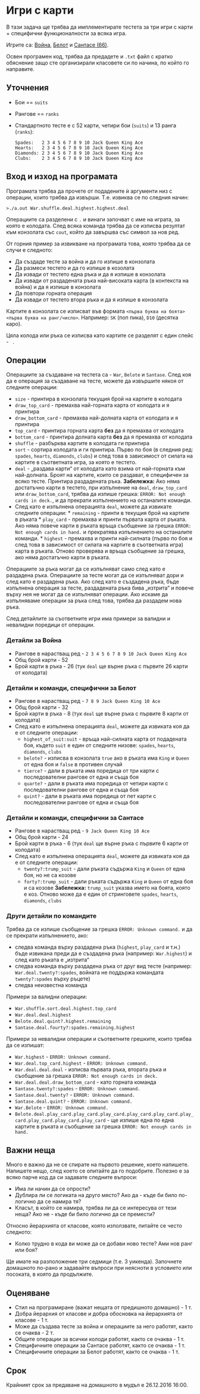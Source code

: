 # Игри с карти

В тази задача ще трябва да имплементирате тестета за три
игри с карти + специфични функционалности за всяка игра.

Игрите са: [Война](https://en.wikipedia.org/wiki/War_\(card_game\)), [Белот](https://en.wikipedia.org/wiki/Belote) и [Сантасе (66)](https://en.wikipedia.org/wiki/Sixty-six_\(card_game\)).

Освен програмен код, трябва да предадете и `.txt` файл с кратко обяснение защо сте организирали класовете си по начина, по който го направите.

## Уточнения

*   Бои == `suits`
*   Рангове == `ranks`
*   Стандартното тесте е с 52 карти, четири бои (`suits`) и 13 ранга (`ranks`):

        Spades:   2 3 4 5 6 7 8 9 10 Jack Queen King Ace
        Hearts:   2 3 4 5 6 7 8 9 10 Jack Queen King Ace
        Diamonds: 2 3 4 5 6 7 8 9 10 Jack Queen King Ace
        Clubs:    2 3 4 5 6 7 8 9 10 Jack Queen King Ace

## Вход и изход на програмата

Програмата трябва да прочете от подадените ѝ аргументи низ с операции, които трябва да извърши. Т.е. извиква се по следния начин:
```
>./a.out War.shuffle.deal.highest.highest.deal
```
Операциите са разделени с `.` и винаги започват с име на играта, за която е колодата. След всяка команда трябва да се изписва резултат към конзолата със `cout`, който да завършва със символ за нов ред.

От горния пример за извикване на програмата това, която трябва да се случи е следното:

*  Да създаде тесте за война и да го изпише в конзолата
*  Да размеси тестето и да го изпише в козолата
*  Да извади от тестето една ръка и да я изпише в конзолата
*  Да извади от раздадената ръка най-високата карта (в контекста на война) и да я изпише в конзолата
*  Да повтори горната операция
*  Да извади от тестето втора ръка и да я изпише в конзолата

Картите в конзолата се изписват във формата `<първа буква на боята><първа буква на ранг/число>`. Например: `SK` (поп пика), `D10` (десятка каро).

Цяла колода или ръка се изписва като картите се разделят с един спейс - ` `.

## Операции

Операциите за създаване на тестета са - `War`, `Belote` и `Santase`.
След коя да е операция за създаване на тесте, можете да извършите някоя от следните операции:

 *   `size` - принтира в конзолата текущия брой на картите в колодата
 *   `draw_top_card` - премахва най-горната карта от колодата и я принтира
 *   `draw_bottom_card` - премахва най-долната карта от колодата и я принтира
 *   `top_card` - принтира горната карта **без** да я премахва от колодата
 *   `bottom_card` - принтира долната карта **без** да я премахва от колодата
 *   `shuffle` - разбърква картите в колодата ги принтира
 *   `sort` - сортира колодата и ги принтира. Първо по боя (в следния ред: `spades`, `hearts`, `diamonds`, `clubs`) и след това в зависимост от силата на картите в съответната игра, за която е тестето.
 *   `deal` - „раздава карти“ от колодата като взима от най-горната към най-долната. Броят на картите, които се раздават, е специфичен за всяко тесте. Принтира раздадената ръка.
 **Забележка:** Ако няма достатъчно карти в тестето, при изпълнение на `deal`, `draw_top_card` или `draw_bottom_card`, трябва да изпише грешка: `ERROR: Not enough cards in deck.`, и да прекрати изпълнението на останалите команди.
 *   След като е изпълнена операцията `deal`, можете да извикате следните операции:
    *   `remaining` - принти в текущия брой на картите в ръката
    *   `play_card` - премахва и принти първата карта от ръката. Ако няма повече карти в ръката връща съобщение за грешка `ERROR: Not enough cards in hand.` и прекратява изпълнението на останалите команди.
    *   `highest` - премахва и принти най-силната (първо по боя и след това в зависимост от силата на картите в съответната игра) карта в ръката. Отново проверява и връща съобщение за грешка, ако няма достатъчно карти в ръката.

Операциите за ръка могат да се изпълняват само след като е раздадена ръка. Операциите за тесте могат да се изпълняват дори и след като е раздадена ръка. Ако след като е създадена ръка, бъде изпълнена операция за тесте, раздадената ръка бива „изтрита“ и повече върху нея не могат да се изпълняват операции. Ако искаме да изпълняваме операции за ръка след това, трябва да раздадем нова ръка.

След детайлите за съответните игри има примери за валидни и невалидни поредици от операции.

### Детайли за Война

*   Рангове в нарастващ ред - `2 3 4 5 6 7 8 9 10 Jack Queen King Ace`
*   Общ брой карти - 52
*   Брой карти в ръка - 26 (тук `deal` ще върне ръка с първите 26 карти от колодата)

### Детайли и команди, специфични за Белот

*   Рангове в нарастващ ред - `7 8 9 Jack Queen King 10 Ace`
*   Общ брой карти - 32
*   Брой карти в ръка - 8 (тук `deal` ще върне ръка с първите 8 карти от колодата)
*   След като е изпълнена операцията `deal`, можете да извиката коя да е от следните операции:
    *   `highest_of_suit:suit` - връща най-силната карта от подадената боя, където `suit` e един от следните низове: `spades`, `hearts`, `diamonds`, `clubs` 
    *   `belote?` - изписва в конзолата `true` ако в ръката има `King` и `Queen` от една боя и `false` в противен случай
    *   `tierce?` - дали в ръката има поредица от три карти с последователни рангове от една и съща боя
    *   `quarte?` - дали в ръката има поредица от четири карти с последователни рангове от една и съща боя
    *   `quint?` - дали в ръката има поредица от пет карти с последователни рангове от една и съща боя

### Детайли и команди, специфични за Сантасе

*   Рангове в нарастващ ред - `9 Jack Queen King 10 Ace`
*   Общ брой карти - 24
*   Брой карти в ръка - 6 (тук `deal` ще върне ръка с първите 6 карти от колодата)
*   След като е изпълнена операцията `deal`, можете да извиката коя да е от следните операции:
    *   `twenty?:trump_suit` - дали ръката съдържа `King` и `Queen` от една боя, но не са козове
    *   `forty?:trump_suit` - дали ръката съдържа `King` и `Queen` от една боя и са козове
    **Забележка:** `trump_suit` указва името на боята, която е коз. Отново може да е един от стринговете `spades`, `hearts`, `diamonds`, `clubs` 

### Други детайли по командите

Трябва да се изпише съобщение за грешка `ERROR: Unknown command.` и да се прекрати изпълнението, ако:

   *   следва команда върху раздадена ръка (`highest`, `play_card` и т.н.) бъде извикана преди да е създадена ръка (например: `War.highest`) и след като ръката е „изтрита“
   *   следва команда върху раздадена ръка от друг вид тесте (например: `War.deal.twenty?:spades`, войната не поддържа командата `twenty?:spades` върху ръцете)
   *   следва неизвестна команда

Примери за валидни операции:
   *   `War.shuffle.sort.deal.highest.top_card`
   *   `War.deal.deal.highest`
   *   `Belote.deal.quint?.highest.remaining`
   *   `Santase.deal.fourty?:spades.remaining.highest`

Примери за невалидни операции и съответните грешките, които трябва да се изпишат:

   *   `War.highest` - `ERROR: Unknown command.`
   *   `War.deal.top_card.highest` - `ERROR: Unknown command.`
   *   `War.deal.deal.deal` - изписва първата ръка, втората ръка и съобщение за грешка `ERROR: Not enough cards in deck.`
   *   `War.deal.deal.draw_bottom_card` - като горната команда
   *   `Santase.twenty?:spades` - `ERROR: Unknown command.`
   *   `Santase.deal.twenty?` - `ERROR: Unknown command.`
   *   `Santase.deal.quint?` - `ERROR: Unknown command.`
   *   `War.Belote` - `ERROR: Unknown command.`
   *   `Belote.deal.play_card.play_card.play_card.play_card.play_card.play_card.play_card.play_card.play_card` - ще изпише една по една картите в ръката и съобщение за грешка `ERROR: Not enough cards in hand.`

## Важни неща

Много е важно да не се спирате на първото решение, което напишете.
Напишете нещо, след което се опитайте да го подобрите.
Полезно е за всяко парче код да си задавате следните въпроси:

- Има ли начин да се опрости?
- Дублира ли се логиката на друго място? Ако да - къде би било по-логично да се намира тя?
- Класът, в който се намира, трябва ли да се интересува от тези неща? Ако не - къде би било логично да се премести?

Относно йерархията от класове, която използвате, питайте се често следното:

- Колко трудно в кода ви може да се добави ново тесте? Ами нов ранг или боя?

Ще имате на разположение три седмици (т.е. 3 уикенда). Започнете домашното по-рано и задавайте въпроси при неясноти в условието или посоката, в която да продължите.

## Оценяване

   *   Стил на програмиране (важат нещата от предишното домашно) - 1 т.
   *   Добра йерархия от класове и добра обосновка на йерархията от класове - 1 т.
   *   Може да създава тесте за война и операциите за него работят, както се очаква - 2 т.
   *   Общите операции за всички колоди работят, както се очаква - 1 т.
   *   Специфичните операции за Сантасе работят, както се очаква - 1 т.
   *   Специфичните операции за Белот работят, както се очаква - 1 т.

## Срок

Крайният срок за предаване на домашното в мудъл е 26.12.2016 16:00.
